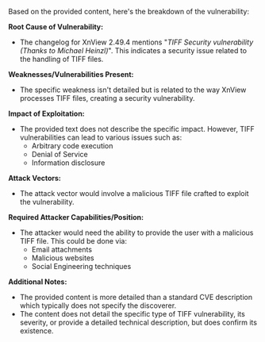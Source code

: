 Based on the provided content, here's the breakdown of the vulnerability:

**Root Cause of Vulnerability:**
- The changelog for XnView 2.49.4 mentions "*TIFF Security vulnerability (Thanks to Michael Heinzl)*". This indicates a security issue related to the handling of TIFF files.

**Weaknesses/Vulnerabilities Present:**
- The specific weakness isn't detailed but is related to the way XnView processes TIFF files, creating a security vulnerability.

**Impact of Exploitation:**
- The provided text does not describe the specific impact. However, TIFF vulnerabilities can lead to various issues such as:
    - Arbitrary code execution
    - Denial of Service
    - Information disclosure

**Attack Vectors:**
- The attack vector would involve a malicious TIFF file crafted to exploit the vulnerability.

**Required Attacker Capabilities/Position:**
- The attacker would need the ability to provide the user with a malicious TIFF file. This could be done via:
  - Email attachments
  - Malicious websites
  - Social Engineering techniques

**Additional Notes:**
- The provided content is more detailed than a standard CVE description which typically does not specify the discoverer.
- The content does not detail the specific type of TIFF vulnerability, its severity, or provide a detailed technical description, but does confirm its existence.